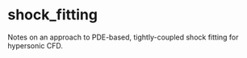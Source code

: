 # shock_fitting
Notes on an approach to PDE-based, tightly-coupled shock fitting for hypersonic CFD.
